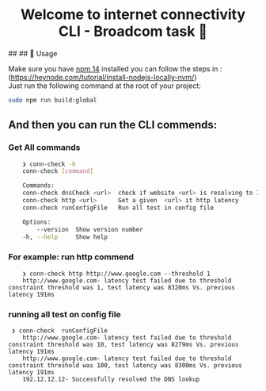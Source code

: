 <h1 align="center">Welcome to internet connectivity CLI - Broadcom task 👋</h1>
## 
## 🚀 Usage

Make sure you have [npm 14](https://www.npmjs.com/) installed you can follow the steps in :
(https://heynode.com/tutorial/install-nodejs-locally-nvm/)<br/>
Just run the following command at the root of your project:

```sh
sudo npm run build:global
```

## And then you can run the CLI commends:

### Get All commands

```sh
    ❯ conn-check -h
    conn-check [command]

    Commands:
    conn-check dnsCheck <url>  check if website <url> is resolving to IP
    conn-check http <url>      Get a given  <url> it http latency
    conn-check runConfigFile   Run all test in config file

    Options:
        --version  Show version number                                   [boolean]
    -h, --help     Show help                                             [boolean]
```

### For example: run http commend

```
    ❯ conn-check http http://www.google.com --threshold 1
    http://www.google.com- latency test failed due to threshold constraint threshold was 1, test latency was 8320ms Vs. previous latency 191ms
```

### running all test on config file

```
 ❯ conn-check  runConfigFile
    http://www.google.com- latency test failed due to threshold constraint threshold was 10, test latency was 8279ms Vs. previous latency 191ms
    http://www.google.com- latency test failed due to threshold constraint threshold was 100, test latency was 8300ms Vs. previous latency 191ms
    192.12.12.12- Successfully resolved the DNS lookup
```

